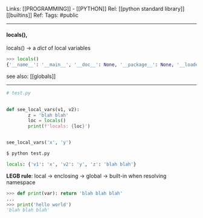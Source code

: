 Links: [[PROGRAMMING]] - [[PYTHON]]
Rel: [[python standard library]] [[builtins]]
Ref: 
Tags: #public 

--- 
#### locals(), 
locals() -> a *dict* of local variables

```py
>>> locals()
{'__name__': '__main__', '__doc__': None, '__package__': None, '__loader__': <class '_frozen_importlib.BuiltinImporter'>, '__spec__': None, '__annotations__': {}, '__builtins__': <module 'builtins' (built-in)>}
```

see also: [[globals]]

--- 

```py
# test.py
      

def see_local_vars(v1, v2):
        z = 'blah blah'
        loc = locals()
        print(f'locals: {loc}')


see_local_vars('x', 'y')
```
```py
$ python test.py

locals: {'v1': 'x', 'v2': 'y', 'z': 'blah blah'}
```

**LEGB rule**: local -> enclosing -> global -> built-in when resolving namespace

```py
>>> def print(var): return 'blah blah blah'
...
>>> print('hello world')
'blah blah blah'
```